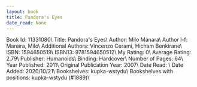 ```yaml
---
layout: book
title: Pandora's Eyes
date_read: None
---
```


Book Id: 11331080\ 
Title: Pandora's Eyes\ 
Author: Milo Manara\ 
Author l-f: Manara, Milo\ 
Additional Authors: Vincenzo Cerami, Hicham Benkirane\ 
ISBN: 1594650519\ 
ISBN13: 9781594650512\ 
My Rating: 0\ 
Average Rating: 2.79\ 
Publisher: Humanoids\ 
Binding: Hardcover\ 
Number of Pages: 64\ 
Year Published: 2011\ 
Original Publication Year: 2007\ 
Date Read: \ 
Date Added: 2020/10/21\ 
Bookshelves: kupka-wstydu\ 
Bookshelves with positions: kupka-wstydu (#1889)\ 

